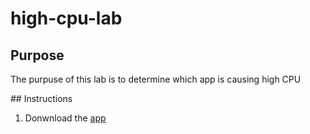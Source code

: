 # high-cpu-lab

## Purpose

The purpuse of this lab is to determine which app is causing high CPU

## Instructions

1. Donwnload the [app](application.war)
